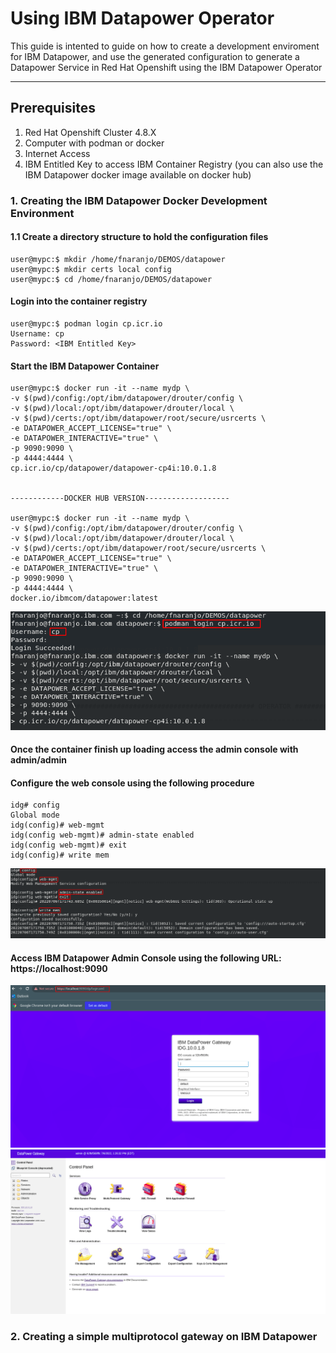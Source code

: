 # Using IBM Datapower Operator

This guide is intented to guide on how to create a development enviroment for IBM Datapower, and use the generated configuration to generate a Datapower Service in Red Hat Openshift using the IBM Datapower Operator

***
## Prerequisites
1. Red Hat Openshift Cluster 4.8.X
2. Computer with podman or docker
3. Internet Access
4. IBM Entitled Key to access IBM Container Registry (you can also use the IBM Datapower docker image available on docker hub)

### 1. Creating the IBM Datapower Docker Development Environment

#### 1.1 Create a directory structure to hold the configuration files
```
user@mypc:$ mkdir /home/fnaranjo/DEMOS/datapower
user@mypc:$ mkdir certs local config
user@mypc:$ cd /home/fnaranjo/DEMOS/datapower
```
#### Login into the container registry
```
user@mypc:$ podman login cp.icr.io
Username: cp
Password: <IBM Entitled Key>
```
#### Start the IBM Datapower Container
```
user@mypc:$ docker run -it --name mydp \
-v $(pwd)/config:/opt/ibm/datapower/drouter/config \
-v $(pwd)/local:/opt/ibm/datapower/drouter/local \
-v $(pwd)/certs:/opt/ibm/datapower/root/secure/usrcerts \
-e DATAPOWER_ACCEPT_LICENSE="true" \
-e DATAPOWER_INTERACTIVE="true" \
-p 9090:9090 \
-p 4444:4444 \
cp.icr.io/cp/datapower/datapower-cp4i:10.0.1.8


------------DOCKER HUB VERSION-------------------

user@mypc:$ docker run -it --name mydp \
-v $(pwd)/config:/opt/ibm/datapower/drouter/config \
-v $(pwd)/local:/opt/ibm/datapower/drouter/local \
-v $(pwd)/certs:/opt/ibm/datapower/root/secure/usrcerts \
-e DATAPOWER_ACCEPT_LICENSE="true" \
-e DATAPOWER_INTERACTIVE="true" \
-p 9090:9090 \
-p 4444:4444 \
docker.io/ibmcom/datapower:latest
```

![dp1](https://github.com/fxnaranjo/datapower-operator/raw/main/images/1.png "dp1")

#### Once the container finish up loading access the admin console with admin/admin
#### Configure the web console using the following procedure
```
idg# config
Global mode
idg(config)# web-mgmt
idg(config web-mgmt)# admin-state enabled
idg(config web-mgmt)# exit
idg(config)# write mem
```
![dp2](https://github.com/fxnaranjo/datapower-operator/raw/main/images/2.png "dp2")

#### Access IBM Datapower Admin Console using the following URL: https://localhost:9090
![dp3](https://github.com/fxnaranjo/datapower-operator/raw/main/images/3.png "dp3")
![dp4](https://github.com/fxnaranjo/datapower-operator/raw/main/images/4.png "dp4")

### 2. Creating a simple multiprotocol gateway on IBM Datapower
